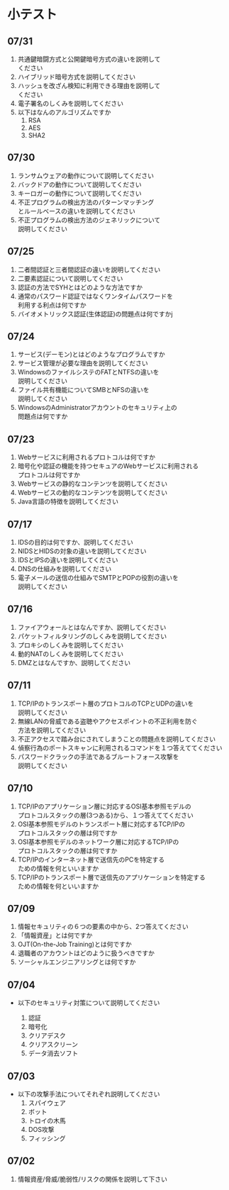# 小テスト


## 07/31
1. 共通鍵暗闘方式と公開鍵暗号方式の違いを説明して  
ください
1. ハイブリッド暗号方式を説明してください
1. ハッシュを改ざん検知に利用できる理由を説明して  
ください
1. 電子署名のしくみを説明してください
1. 以下はなんのアルゴリズムですか
	1. RSA
	1. AES
	1. SHA2

## 07/30
1. ランサムウェアの動作について説明してください
1. バックドアの動作について説明してください
1. キーロガーの動作について説明してください
1. 不正プログラムの検出方法のパターンマッチング  
とルールベースの違いを説明してください
1. 不正プログラムの検出方法のジェネリックについて  
説明してください	

## 07/25
1. 二者間認証と三者間認証の違いを説明してください
1. 二要素認証について説明してください
1. 認証の方法でSYHとはどのような方法ですか
1. 通常のパスワード認証ではなくワンタイムパスワードを  
利用する利点は何ですか
1. バイオメトリックス認証(生体認証)の問題点は何ですかj

## 07/24
1. サービス(デーモン)とはどのようなプログラムですか
1. サービス管理が必要な理由を説明してください
1. WindowsのファイルシステのFATとNTFSの違いを  
説明してください
1. ファイル共有機能についてSMBとNFSの違いを  
説明してください
1. WindowsのAdministratorアカウントのセキュリティ上の  
問題点は何ですか

## 07/23
1. Webサービスに利用されるプロトコルは何ですか
1. 暗号化や認証の機能を持つセキュアのWebサービスに利用される  
プロトコルは何ですか
1. Webサービスの静的なコンテンツを説明してください
1. Webサービスの動的なコンテンツを説明してください
1. Java言語の特徴を説明してください

## 07/17
1. IDSの目的は何ですか、説明してください
1. NIDSとHIDSの対象の違いを説明してください
1. IDSとIPSの違いを説明してください
1. DNSの仕組みを説明してください
1. 電子メールの送信の仕組みでSMTPとPOPの役割の違いを  
説明してください

## 07/16
1. ファイアウォールとはなんですか、説明してください
1. パケットフィルタリングのしくみを説明してください
1. プロキシのしくみを説明してください
1. 動的NATのしくみを説明してください
1. DMZとはなんですか、説明してください

## 07/11
1. TCP/IPのトランスポート層のプロトコルのTCPとUDPの違いを  
説明してください
1. 無線LANの脅威である盗聴やアクセスポイントの不正利用を防ぐ  
方法を説明してください
1. 不正アクセスで踏み台にされてしまうことの問題点を説明してください
1. 偵察行為のポートスキャンに利用されるコマンドを１つ答えててください
1. パスワードクラックの手法であるブルートフォース攻撃を  
説明してください

## 07/10

1. TCP/IPのアプリケーション層に対応するOSI基本参照モデルの  
プロトコルスタックの層(3つある)から、１つ答えててください
1. OSI基本参照モデルのトランスポート層に対応するTCP/IPの  
プロトコルスタックの層は何ですか
1. OSI基本参照モデルのネットワーク層に対応するTCP/IPの  
プロトコルスタックの層は何ですか
1. TCP/IPのインターネット層で送信先のPCを特定する  
ための情報を何といいますか
1. TCP/IPのトランスポート層で送信先のアプリケーションを特定する  
ための情報を何といいますか

## 07/09

1. 情報セキュリティの６つの要素の中から、2つ答えてください
1. 「情報資産」とは何ですか
1. OJT(On-the-Job Training)とは何ですか
1. 退職者のアカウントはどのように扱うべきですか
1. ソーシャルエンジニアリングとは何ですか


## 07/04

- 以下のセキュリティ対策について説明してください

	1. 認証
	1. 暗号化
	1. クリアデスク
	1. クリアスクリーン
	1. データ消去ソフト

## 07/03

- 以下の攻撃手法についてそれぞれ説明してください
	1. スパイウェア
	1. ボット
	1. トロイの木馬
	1. DOS攻撃
	1. フィッシング

## 07/02

1. 情報資産/脅威/脆弱性/リスクの関係を説明して下さい